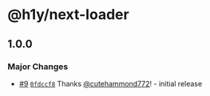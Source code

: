 # @h1y/next-loader

## 1.0.0

### Major Changes

- [#9](https://github.com/h1ylabs/next-loader/pull/9) [`0fdccf8`](https://github.com/h1ylabs/next-loader/commit/0fdccf8ede8a8f2ffb2488bf4cb27fb9f3dd1967) Thanks [@cutehammond772](https://github.com/cutehammond772)! - initial release
